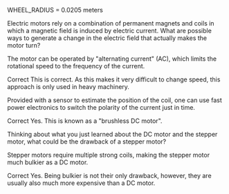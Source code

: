 WHEEL_RADIUS = 0.0205 meters

Electric motors rely on a combination of permanent magnets and coils in which a magnetic field is induced by electric current. What are possible ways to generate a change in the electric field that actually makes the motor turn?


The motor can be operated by "alternating current" (AC), which limits the rotational speed to the frequency of the current. 

Correct
This is correct. As this makes it very difficult to change speed, this approach is only used in heavy machinery. 

Provided with a sensor to estimate the position of the coil, one can use fast power electronics to switch the polarity of the current just in time. 

Correct
Yes. This is known as a "brushless DC motor".

Thinking about what you just learned about the DC motor and the stepper motor, what could be the drawback of a stepper motor? 

Stepper motors require multiple strong coils, making the stepper motor much bulkier as a DC motor.

Correct
Yes. Being bulkier is not their only drawback, however, they are usually also much more expensive than a DC motor. 